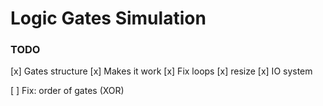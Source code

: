 # Logic Gates Simulation

### TODO

[x] Gates structure
[x] Makes it work
[x] Fix loops
[x] resize
[x] IO system

[ ] Fix: order of gates (XOR) 
